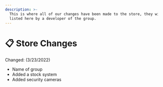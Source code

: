 ```yaml
---
description: >-
  This is where all of our changes have been made to the store, they will be
  listed here by a developer of the group.
---
```


# 📋 Store Changes

Changed: (3/23/2022)

* Name of group
* Added a stock system
* Added security cameras

